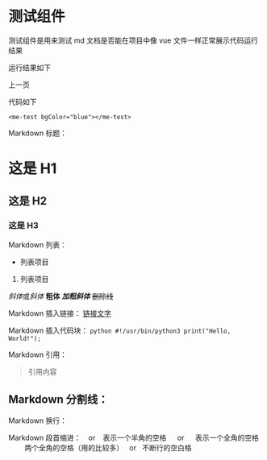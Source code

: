 # 测试组件

测试组件是用来测试 md 文档是否能在项目中像 vue 文件一样正常展示代码运行结果

运行结果如下 <me-test bgColor="blue"></me-test>

<me-button icon="el-icon-arrow-left" size="medium" plain circle type="danger"   >上一页</me-button>

代码如下

```
<me-test bgColor="blue"></me-test>
```

Markdown 标题：

# 这是 H1

## 这是 H2

### 这是 H3

Markdown 列表：

- 列表项目

1. 列表项目

*斜体*或*斜体* **粗体** **_加粗斜体_** ~~删除线~~

Markdown 插入链接： [链接文字](链接网址 '标题')

Markdown 插入代码块： `python #!/usr/bin/python3 print("Hello, World!"); `

Markdown 引用：

> 引用内容

## Markdown 分割线：

Markdown 换行： <br>

Markdown 段首缩进： &ensp; or &#8194; 表示一个半角的空格 &emsp; or &#8195; 表示一个全角的空格 &emsp;&emsp; 两个全角的空格（用的比较多） &nbsp; or &#160; 不断行的空白格
